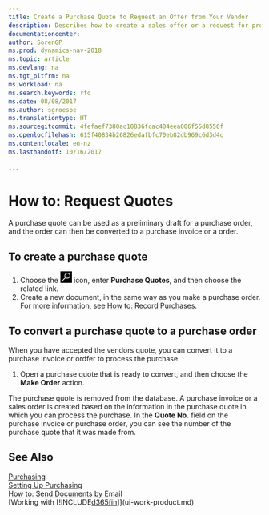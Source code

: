 ```yaml
---
title: Create a Purchase Quote to Request an Offer from Your Vendor
description: Describes how to create a sales offer or a request for proposal (RFQ) document to record your offer to a customer to sell products under certain terms.
documentationcenter: 
author: SorenGP
ms.prod: dynamics-nav-2018
ms.topic: article
ms.devlang: na
ms.tgt_pltfrm: na
ms.workload: na
ms.search.keywords: rfq
ms.date: 08/08/2017
ms.author: sgroespe
ms.translationtype: HT
ms.sourcegitcommit: 4fefaef7380ac10836fcac404eea006f55d8556f
ms.openlocfilehash: 615f40834b26826edafbfc70eb82db969c6d3d4c
ms.contentlocale: en-nz
ms.lasthandoff: 10/16/2017

---
```

# <a name="how-to-request-quotes"></a>How to: Request Quotes
A purchase quote can be used as a preliminary draft for a purchase order, and the order can then be converted to a purchase invoice or a order.


## <a name="to-create-a-purchase-quote"></a>To create a purchase quote
1. Choose the ![Search for Page or Report](media/ui-search/search_small.png "Search for Page or Report icon") icon, enter **Purchase Quotes**, and then choose the related link.
2. Create a new document, in the same way as you make a purchase order. For more information, see [How to: Record Purchases](purchasing-how-record-purchases.md).

## <a name="to-convert-a-purchase-quote-to-a-purchase-order"></a>To convert a purchase quote to a purchase order
When you have accepted the vendors quote, you can convert it to a purchase invoice or ordfer to process the purchase.

1. Open a purchase quote that is ready to convert, and then choose the **Make Order** action.

The purchase quote is removed from the database. A purchase invoice or a sales order is created based on the information in the purchase quote in which you can process the purchase. In the **Quote No.** field on the purchase invoice or purchase order, you can see the number of the purchase quote that it was made from.

## <a name="see-also"></a>See Also
[Purchasing](purchasing-manage-purchasing.md)  
[Setting Up Purchasing](purchasing-setup-purchasing.md)  
[How to: Send Documents by Email](ui-how-send-documents-email.md)  
[Working with [!INCLUDE[d365fin](includes/d365fin_md.md)]](ui-work-product.md)

